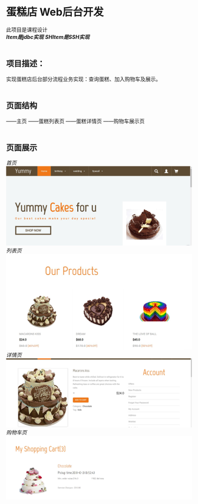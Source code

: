 # 蛋糕店   Web后台开发
此项目是课程设计<br/>
***Item是jdbc实现***
***SHItem是SSH实现***
<br/>
<br/>

## 项目描述：
实现蛋糕店后台部分流程业务实现：查询蛋糕、加入购物车及展示。
<br/>
<br/>

## 页面结构
——主页
——蛋糕列表页
——蛋糕详情页
——购物车展示页
<br/>
<br/>

## 页面展示
*首页*
![index](https://github.com/liangyaru/java/blob/master/pic/2.jpg)
*列表页*
![products](https://github.com/liangyaru/java/blob/master/pic/3.jpg)
*详情页*
![single](https://github.com/liangyaru/java/blob/master/pic/1.jpg)
*购物车页*
![cart](https://github.com/liangyaru/java/blob/master/pic/4.jpg)

